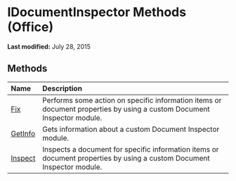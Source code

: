 
# IDocumentInspector Methods (Office)

 **Last modified:** July 28, 2015


## Methods



|**Name**|**Description**|
|:-----|:-----|
| [Fix](bf803bd1-5acc-b023-c98b-f21a7f708f6e.md)|Performs some action on specific information items or document properties by using a custom Document Inspector module.|
| [GetInfo](7242cce4-1b36-107f-ec7c-2512b2e1fba7.md)|Gets information about a custom Document Inspector module.|
| [Inspect](33c767c7-5f28-9cba-6511-513a2efda1a3.md)|Inspects a document for specific information items or document properties by using a custom Document Inspector module.|
